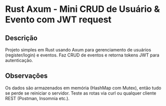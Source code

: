 # Rust Axum - Mini CRUD de Usuário & Evento com JWT request
## Descrição
Projeto simples em Rust usando Axum para gerenciamento de usuários (register/login) e eventos. Faz CRUD de eventos e retorna tokens JWT para autenticação.

## Observações
Os dados são armazenados em memória (HashMap com Mutex), então tudo se perde se reiniciar o servidor.
Teste as rotas via curl ou qualquer cliente REST (Postman, Insomnia etc.).
